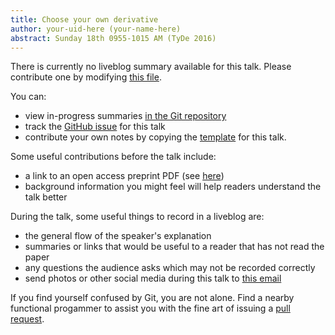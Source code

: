 ```yaml
---
title: Choose your own derivative
author: your-uid-here (your-name-here)
abstract: Sunday 18th 0955-1015 AM (TyDe 2016)
---
```


There is currently no liveblog summary available for this talk. Please contribute one by modifying [this file](https://github.com/ocamllabs/icfp2016-blog/blob/master/TyDe/choose-your-own-derivative.md).

You can:
* view in-progress summaries [in the Git repository](https://github.com/ocamllabs/icfp2016-blog/tree/master/TyDe/choose-your-own-derivative/)
* track the [GitHub issue](https://github.com/ocamllabs/icfp2016-blog/issues/5) for this talk
* contribute your own notes by copying the [template](choose-your-own-derivative/template.md) for this talk.

Some useful contributions before the talk include:
* a link to an open access preprint PDF (see [here](https://github.com/gasche/icfp2016-papers))
* background information you might feel will help readers understand the talk better

During the talk, some useful things to record in a liveblog are:
* the general flow of the speaker's explanation
* summaries or links that would be useful to a reader that has not read the paper
* any questions the audience asks which may not be recorded correctly
* send photos or other social media during this talk to [this email](mailto:icfp16.photos@gmail.com?subject=TyDe:choose-your-own-derivative)

If you find yourself confused by Git, you are not alone. Find a nearby functional progammer
to assist you with the fine art of issuing a [pull request](https://help.github.com/articles/about-pull-requests/).


